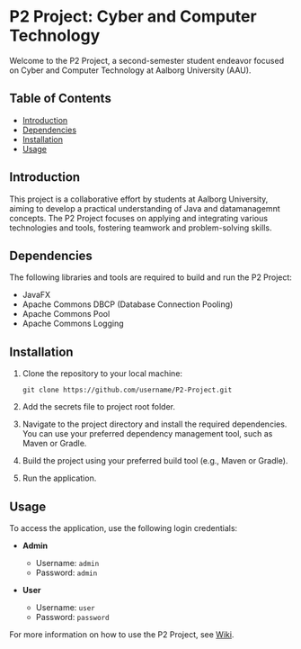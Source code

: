 # P2 Project: Cyber and Computer Technology

Welcome to the P2 Project, a second-semester student endeavor focused on Cyber and Computer Technology at Aalborg University (AAU).

## Table of Contents

- [Introduction](#introduction)
- [Dependencies](#dependencies)
- [Installation](#installation)
- [Usage](#usage)

## Introduction

This project is a collaborative effort by students at Aalborg University, aiming to develop a practical understanding of Java and datamanagemnt concepts. The P2 Project focuses on applying and integrating various technologies and tools, fostering teamwork and problem-solving skills.

## Dependencies

The following libraries and tools are required to build and run the P2 Project:

- JavaFX
- Apache Commons DBCP (Database Connection Pooling)
- Apache Commons Pool
- Apache Commons Logging

## Installation

1. Clone the repository to your local machine:
   ```
   git clone https://github.com/username/P2-Project.git
   ```
2. Add the secrets file to project root folder.

3. Navigate to the project directory and install the required dependencies. You can use your preferred dependency management tool, such as Maven or Gradle.

4. Build the project using your preferred build tool (e.g., Maven or Gradle).

5. Run the application.

## Usage

To access the application, use the following login credentials:

- **Admin**
  - Username: `admin`
  - Password: `admin`

- **User**
  - Username: `user`
  - Password: `password`

For more information on how to use the P2 Project, see [Wiki](https://github.com/smithfabian/P2-Project/wiki).
